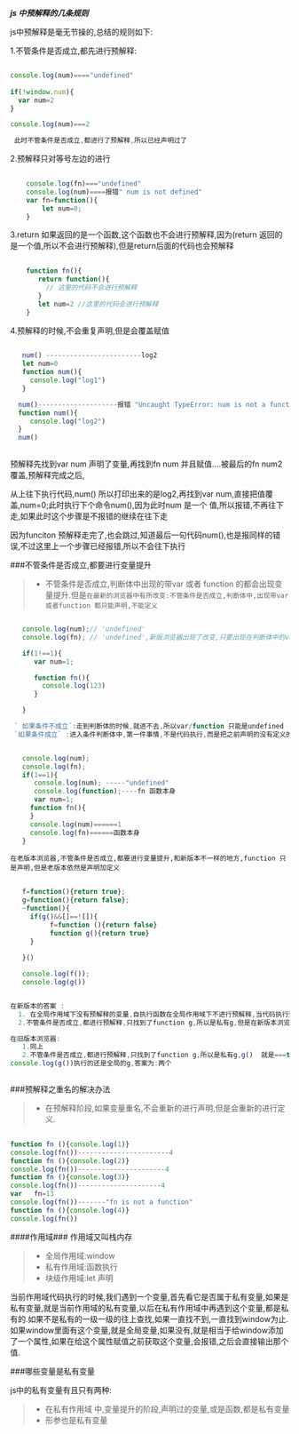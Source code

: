 ***js 中预解释的几条规则***

js中预解释是毫无节操的,总结的规则如下:

1.不管条件是否成立,都先进行预解释:

 ```javascript

 console.log(num)===="undefined"
    
 if(!window.num){
   var num=2
 }

console.log(num)===2

  此时不管条件是否成立,都进行了预解释,所以已经声明过了

```

2.预解释只对等号左边的进行

``` javascript
     
    console.log(fn)==="undefined"
    console.log(num)====报错" num is not defined"
    var fn=function(){
        let num=0;
    }

````
3.return 如果返回的是一个函数,这个函数也不会进行预解释,因为(return 返回的是一个值,所以不会进行预解释),但是return后面的代码也会预解释

``` javascript
    
    function fn(){
       return function(){
         // 这里的代码不会进行预解释
       }
       let num=2 //这里的代码会进行预解释
    }

```
4.预解释的时候,不会重复声明,但是会覆盖赋值

```javascript
   
   num() ------------------------log2
   let num=0
   function num(){
     console.log("log1")
   } 

  num()--------------------报错 "Uncaught TypeError: num is not a function"
  function num(){
     console.log("log2")
  }
  num()
   
```
预解释先找到var num 声明了变量,再找到fn num   并且赋值....被最后的fn num2 覆盖,预解释完成之后,

从上往下执行代码,num() 所以打印出来的是log2,再找到var num,直接把值覆盖,num=0;此时执行下个命令num(),因为此时num 是一个
值,所以报错,不再往下走,如果此时这个步骤是不报错的继续在往下走

因为funciton 预解释走完了,也会跳过,知道最后一句代码num(),也是报同样的错误,不过这里上一个步骤已经报错,所以不会往下执行


###不管条件是否成立,都要进行变量提升

> - 不管条件是否成立,判断体中出现的带var 或者 function 的都会出现变量提升.但是`在最新的浏览器中有所改变:不管条件是否成立,判断体中,出现带var 或者function 都只能声明,不能定义`

 ```javascript

    console.log(num);// 'undefined'
    console.log(fn); // 'undefined',新版浏览器出现了改变,只要出现在判断体中的var/function 只能声明,不定义

    if(1!==1){
       var num=1;

       function fn(){
         console.log(123)
       }

    }

  ` 如果条件不成立`:走到判断体的时候,就进不去,所以var/function 只能是undefined
  `如果条件成立` :进入条件判断体中,第一件事情,不是代码执行,而是把之前声明的没有定义的函数,先定义了.(迎合es6中的块级作用域)


    console.log(num);
    console.log(fn);
    if(1==1){
       console.log(num); -----"undefined"
       console.log(function);----fn 函数本身
       var num=1;
      function fn(){
      }
      console.log(num)======1
      console.log(fn)======函数本身
    }

```
 `在老版本浏览器,不管条件是否成立,都要进行变量提升,和新版本不一样的地方,function 只是声明,但是老版本依然是声明加定义`

```javascript
   
   f=function(){return true};
   g=function(){return false};
   ~function(){
     if(g()&&[]==![]){
          f=function (){return false}
          function g(){return true}
     }
    
   }()

   console.log(f());
   console.log(g())


在新版本的答案 :
  1. 在全局作用域下没有预解释的变量,自执行函数在全局作用域下不进行预解释,当代码执行到自执行函数的时候,预解释和代码一起执行.
  2.不管条件是否成立,都进行预解释,只找到了function g,所以是私有g,但是在新版本浏览器里面,只是声明,所以当判断条件执行g()的时候,就是undefined(),就会报错.

在旧版本浏览器:
   1.同上
   2.不管条件是否成立,都进行预解释,只找到了function g,所以是私有g,g()  就是===true, []==![]==true,(一个对象[]和(![]-----转换为false:一个对象[]和布尔值比较都转换数字类型),条件成立,f 因为在私有作用域没有声明,所以是改变的是全局的f,
console.log(g())执行的还是全局的g,答案为:两个



```

###预解释之重名的解决办法

 > - 在预解释阶段,如果变量重名,不会重新的进行声明,但是会重新的进行定义.


```javascript
   
function fn (){console.log(1)}
console.log(fn())-----------------------4
function fn (){console.log(2)}
console.log(fn())----------------------4
function fn (){console.log(3)}
console.log(fn())---------------------4
var   fn=13   
console.log(fn())-------"fn is not a function"
function fn (){console.log(4)}
console.log(fn())

```


####作用域###
  作用域又叫栈内存
> - 全局作用域:window
> - 私有作用域:函数执行
> - 块级作用域:let 声明

当前作用域代码执行的时候,我们遇到一个变量,首先看它是否属于私有变量,如果是私有变量,就是当前作用域的私有变量,以后在私有作用域中再遇到这个变量,都是私有的.如果不是私有的一级一级的往上查找,如果一直找不到,一直找到window为止.如果window里面有这个变量,就是全局变量,如果没有,就是相当于给window添加了一个属性,如果在给这个属性赋值之前获取这个变量,会报错,之后会直接输出那个值.


###哪些变量是私有变量

 js中的私有变量有且只有两种:
> - 在私有作用域 中,变量提升的阶段,声明过的变量,或是函数,都是私有变量
> - 形参也是私有变量  



















